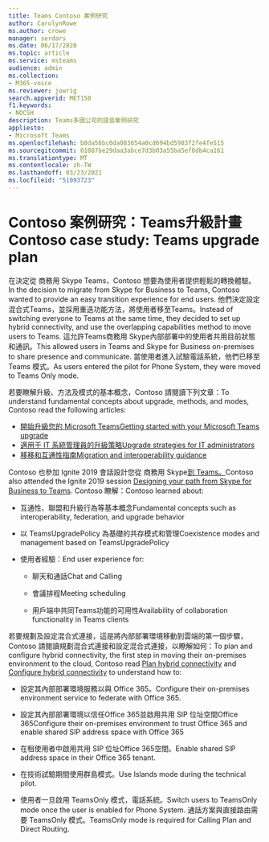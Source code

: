 ```yaml
---
title: Teams Contoso 案例研究
author: CarolynRowe
ms.author: crowe
manager: serdars
ms.date: 06/17/2020
ms.topic: article
ms.service: msteams
audience: admin
ms.collection:
- M365-voice
ms.reviewer: jowrig
search.appverid: MET150
f1.keywords:
- NOCSH
description: Teams多國公司的語音案例研究
appliesto:
- Microsoft Teams
ms.openlocfilehash: b0da56bc0da083654a0cd694bd5983f2fe4fe515
ms.sourcegitcommit: 01087be29daa3abce7d3b03a55ba5ef8db4ca161
ms.translationtype: MT
ms.contentlocale: zh-TW
ms.lasthandoff: 03/23/2021
ms.locfileid: "51093723"
---
```

# <a name="contoso-case-study-teams-upgrade-plan"></a><span data-ttu-id="4a80c-103">Contoso 案例研究：Teams升級計畫</span><span class="sxs-lookup"><span data-stu-id="4a80c-103">Contoso case study: Teams upgrade plan</span></span>

<span data-ttu-id="4a80c-104">在決定從 商務用 Skype Teams，Contoso 想要為使用者提供輕鬆的轉換體驗。</span><span class="sxs-lookup"><span data-stu-id="4a80c-104">In the decision to migrate from Skype for Business to Teams, Contoso wanted to provide an easy transition experience for end users.</span></span> <span data-ttu-id="4a80c-105">他們決定設定混合式Teams，並採用重迭功能方法，將使用者移至Teams。</span><span class="sxs-lookup"><span data-stu-id="4a80c-105">Instead of switching everyone to Teams at the same time, they decided to set up hybrid connectivity, and use the overlapping capabilities method to move users to Teams.</span></span> <span data-ttu-id="4a80c-106">這允許Teams商務用 Skype內部部署中的使用者共用目前狀態和通訊。</span><span class="sxs-lookup"><span data-stu-id="4a80c-106">This allowed users in Teams and Skype for Business on-premises to share presence and communicate.</span></span> <span data-ttu-id="4a80c-107">當使用者進入試驗電話系統，他們已移至 Teams 模式。</span><span class="sxs-lookup"><span data-stu-id="4a80c-107">As users entered the pilot for Phone System, they were moved to Teams Only mode.</span></span>

<span data-ttu-id="4a80c-108">若要瞭解升級、方法及模式的基本概念，Contoso 請閱讀下列文章：</span><span class="sxs-lookup"><span data-stu-id="4a80c-108">To understand fundamental concepts about upgrade, methods, and modes, Contoso read the following articles:</span></span>

- [<span data-ttu-id="4a80c-109">開始升級您的 Microsoft Teams</span><span class="sxs-lookup"><span data-stu-id="4a80c-109">Getting started with your Microsoft Teams upgrade</span></span>](upgrade-start-here.md)
- [<span data-ttu-id="4a80c-110">適用于 IT 系統管理員的升級策略</span><span class="sxs-lookup"><span data-stu-id="4a80c-110">Upgrade strategies for IT administrators</span></span>](upgrade-to-teams-on-prem-implement.md) 
- [<span data-ttu-id="4a80c-111">移移和互通性指南</span><span class="sxs-lookup"><span data-stu-id="4a80c-111">Migration and interoperability guidance</span></span>](migration-interop-guidance-for-teams-with-skype.md)
 
<span data-ttu-id="4a80c-112">Contoso 也參加 Ignite 2019 會話設計您從 商務用 Skype[到 Teams。](https://myignite.techcommunity.microsoft.com/sessions/81820?source=sessions)</span><span class="sxs-lookup"><span data-stu-id="4a80c-112">Contoso also attended the Ignite 2019 session [Designing your path from Skype for Business to Teams](https://myignite.techcommunity.microsoft.com/sessions/81820?source=sessions).</span></span> <span data-ttu-id="4a80c-113">Contoso 瞭解：</span><span class="sxs-lookup"><span data-stu-id="4a80c-113">Contoso learned about:</span></span>

- <span data-ttu-id="4a80c-114">互通性、聯盟和升級行為等基本概念</span><span class="sxs-lookup"><span data-stu-id="4a80c-114">Fundamental concepts such as interoperability, federation, and upgrade behavior</span></span> 

- <span data-ttu-id="4a80c-115">以 TeamsUpgradePolicy 為基礎的共存模式和管理</span><span class="sxs-lookup"><span data-stu-id="4a80c-115">Coexistence modes and management based on TeamsUpgradePolicy</span></span> 

- <span data-ttu-id="4a80c-116">使用者經驗：</span><span class="sxs-lookup"><span data-stu-id="4a80c-116">End user experience for:</span></span> 

  - <span data-ttu-id="4a80c-117">聊天和通話</span><span class="sxs-lookup"><span data-stu-id="4a80c-117">Chat and Calling</span></span> 

  - <span data-ttu-id="4a80c-118">會議排程</span><span class="sxs-lookup"><span data-stu-id="4a80c-118">Meeting scheduling</span></span> 

  - <span data-ttu-id="4a80c-119">用戶端中共同Teams功能的可用性</span><span class="sxs-lookup"><span data-stu-id="4a80c-119">Availability of collaboration functionality in Teams clients</span></span> 

<span data-ttu-id="4a80c-120">若要規劃及設定混合式連接，這是將內部部署環境移動到雲端的第一個步驟，Contoso 請閱讀規劃[](/SkypeForBusiness/hybrid/plan-hybrid-connectivity)混合式連接和[](/SkypeForBusiness/hybrid/configure-hybrid-connectivity)設定混合式連接，以瞭解如何：</span><span class="sxs-lookup"><span data-stu-id="4a80c-120">To plan and configure hybrid connectivity, the first step in moving their on-premises environment to the cloud, Contoso read [Plan hybrid connectivity](/SkypeForBusiness/hybrid/plan-hybrid-connectivity) and [Configure hybrid connectivity](/SkypeForBusiness/hybrid/configure-hybrid-connectivity) to understand how to:</span></span> 

  - <span data-ttu-id="4a80c-121">設定其內部部署環境服務以與 Office 365。</span><span class="sxs-lookup"><span data-stu-id="4a80c-121">Configure their on-premises environment service to federate with Office 365.</span></span> 

  - <span data-ttu-id="4a80c-122">設定其內部部署環境以信任Office 365並啟用共用 SIP 位址空間Office 365</span><span class="sxs-lookup"><span data-stu-id="4a80c-122">Configure their on-premises environment to trust Office 365 and enable shared SIP address space with Office 365</span></span> 

  - <span data-ttu-id="4a80c-123">在租使用者中啟用共用 SIP 位址Office 365空間。</span><span class="sxs-lookup"><span data-stu-id="4a80c-123">Enable shared SIP address space in their Office 365 tenant.</span></span>

  - <span data-ttu-id="4a80c-124">在技術試驗期間使用群島模式。</span><span class="sxs-lookup"><span data-stu-id="4a80c-124">Use Islands mode during the technical pilot.</span></span>

  - <span data-ttu-id="4a80c-125">使用者一旦啟用 TeamsOnly 模式，電話系統。</span><span class="sxs-lookup"><span data-stu-id="4a80c-125">Switch users to TeamsOnly mode once the user is enabled for Phone System.</span></span> <span data-ttu-id="4a80c-126">通話方案與直接路由需要 TeamsOnly 模式。</span><span class="sxs-lookup"><span data-stu-id="4a80c-126">TeamsOnly mode is required for  Calling Plan and Direct Routing.</span></span>